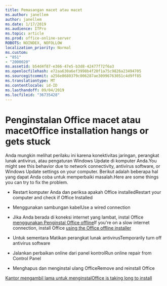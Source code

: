```yaml
---
title: Pemasangan macet atau macet
ms.author: janellem
author: janellem
ms.date: 1/17/2019
ms.audience: ITPro
ms.topic: article
ms.prod: office-online-server
ROBOTS: NOINDEX, NOFOLLOW
localization_priority: Normal
ms.custom:
- "851"
- "2000020"
ms.assetid: b54d4f87-e366-47e5-b3d8-42477f72f6a3
ms.openlocfilehash: e72aa630a6ef3998b4f20f1a75c9826a23494705
ms.sourcegitcommit: a256e8680379c006287ae30996763051c4d9ff85
ms.translationtype: MT
ms.contentlocale: id-ID
ms.lasthandoff: 09/04/2019
ms.locfileid: "36735428"
---
```

# <a name="office-installation-hangs-or-gets-stuck"></a><span data-ttu-id="20716-102">Penginstalan Office macet atau macet</span><span class="sxs-lookup"><span data-stu-id="20716-102">Office installation hangs or gets stuck</span></span>

<span data-ttu-id="20716-103">Anda mungkin melihat perilaku ini karena konektivitas jaringan, perangkat lunak antivirus, atau pengaturan Windows Update di komputer Anda.</span><span class="sxs-lookup"><span data-stu-id="20716-103">You might see this behavior due to network connectivity, antivirus software, or Windows Update settings on your computer.</span></span> <span data-ttu-id="20716-104">Berikut adalah beberapa hal yang dapat Anda coba untuk memperbaiki masalah.</span><span class="sxs-lookup"><span data-stu-id="20716-104">Here are some things you can try to fix the problem.</span></span>
  
- <span data-ttu-id="20716-105">Restart komputer Anda dan periksa apakah Office installed</span><span class="sxs-lookup"><span data-stu-id="20716-105">Restart your computer and check if Office Installed</span></span>

- <span data-ttu-id="20716-106">Menggunakan sambungan kabel</span><span class="sxs-lookup"><span data-stu-id="20716-106">Use a wired connection</span></span>

- <span data-ttu-id="20716-107">Jika Anda berada di koneksi internet yang lambat, instal Office [menggunakan Penginstal Office offline](https://support.office.com/article/f0a85fe7-118f-41cb-a791-d59cef96ad1c?wt.mc_id=Alchemy_ClientDIA)</span><span class="sxs-lookup"><span data-stu-id="20716-107">If you're on a slow internet connection, install Office [using the Office offline installer](https://support.office.com/article/f0a85fe7-118f-41cb-a791-d59cef96ad1c?wt.mc_id=Alchemy_ClientDIA)</span></span>

- <span data-ttu-id="20716-108">Untuk sementara Matikan perangkat lunak antivirus</span><span class="sxs-lookup"><span data-stu-id="20716-108">Temporarily turn off antivirus software</span></span>

- <span data-ttu-id="20716-109">Jalankan perbaikan online dari panel kontrol</span><span class="sxs-lookup"><span data-stu-id="20716-109">Run online repair from Control Panel</span></span>

- <span data-ttu-id="20716-110">Menghapus dan menginstal ulang Office</span><span class="sxs-lookup"><span data-stu-id="20716-110">Remove and reinstall Office</span></span>

[<span data-ttu-id="20716-111">Kantor mengambil lama untuk menginstal</span><span class="sxs-lookup"><span data-stu-id="20716-111">Office is taking long to install</span></span>](https://support.office.com/article/0f09f357-3fef-42a6-b8aa-cef4c6c44bdf?wt.mc_id=Alchemy_ClientDIA)
  